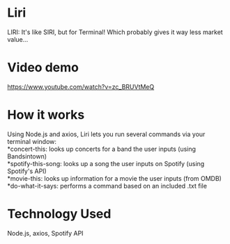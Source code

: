 # Liri
LIRI: It's like SIRI, but for Terminal! Which probably gives it way less market value...

# Video demo
https://www.youtube.com/watch?v=zc_BRUVtMeQ

# How it works
Using Node.js and axios, Liri lets you run several commands via your terminal window:<br/>
*concert-this: looks up concerts for a band the user inputs (using Bandsintown)<br/>
*spotify-this-song: looks up a song the user inputs on Spotify (using Spotify's API)<br/>
*movie-this: looks up information for a movie the user inputs (from OMDB)<br/>
*do-what-it-says: performs a command based on an included .txt file<br/>

# Technology Used
Node.js, axios, Spotify API
